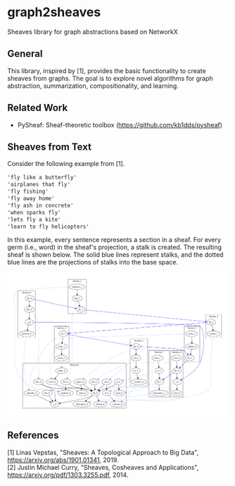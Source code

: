 # graph2sheaves
Sheaves library for graph abstractions based on NetworkX

## General
This library, inspired by [1], provides the basic functionality to create sheaves from graphs. The goal is to explore novel algorithms for graph abstraction, summarization, compositionality, and learning.

## Related Work
* PySheaf: Sheaf-theoretic toolbox (https://github.com/kb1dds/pysheaf)

## Sheaves from Text
Consider the following example from [1]. 

```
'fly like a butterfly'
'airplanes that fly'
'fly fishing'
'fly away home'
'fly ash in concrete'
'when sparks fly'
'lets fly a kite'
'learn to fly helicopters'
```

In this example, every sentence represents a section in a sheaf. For every germ (i.e., word) in the sheaf's projection, a stalk is created. The resulting sheaf is shown below. The solid blue lines represent stalks, and the dotted blue lines are the projections of stalks into the base space.


![alt text](figures/sheaf_text_fly.png)


## References
[1] Linas Vepstas, "Sheaves: A Topological Approach to Big Data", https://arxiv.org/abs/1901.01341, 2019.  
[2] Justin Michael Curry, "Sheaves, Cosheaves and Applications", https://arxiv.org/pdf/1303.3255.pdf, 2014.
